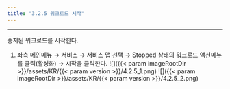 ```yaml
---
title: "3.2.5 워크로드 시작"
---
```


---
중지된 워크로드를 시작한다.

1. 좌측 메인메뉴 → 서비스 → 서비스 맵 선택 → Stopped 상태의 워크로드 액션메뉴를 클릭\(활성화\) → 시작을 클릭한다.
![]({{< param imageRootDir >}}/assets/KR/{{< param version >}}/4.2.5_1.png)
![]({{< param imageRootDir >}}/assets/KR/{{< param version >}}/4.2.5_2.png)
